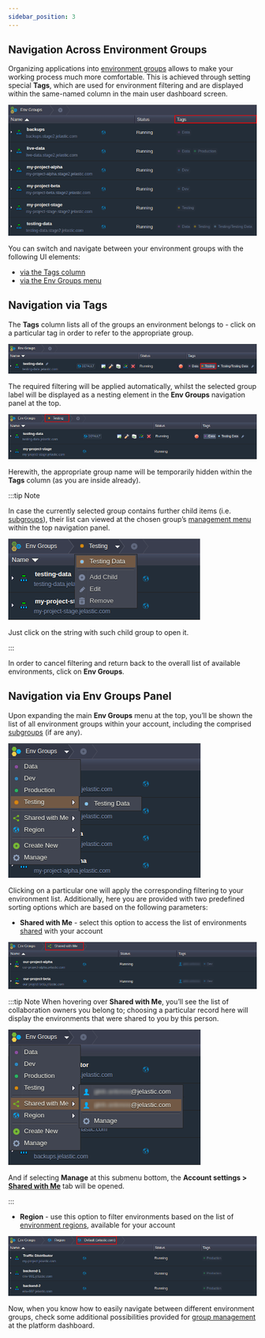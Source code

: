 ```yaml
---
sidebar_position: 3
---
```


## Navigation Across Environment Groups

Organizing applications into [environment groups](https://cloudmydc.com/) allows to make your working process much more comfortable. This is achieved through setting special **Tags**, which are used for environment filtering and are displayed within the same-named column in the main user dashboard screen.

<div style={{
    display:'flex',
    justifyContent: 'center',
    margin: '0 0 1rem 0'
}}>

![Locale Dropdown](./img/NavigationAcrossGroups/01.png)

</div>

You can switch and navigate between your environment groups with the following UI elements:

- [via the Tags column](https://cloudmydc.com/)
- [via the Env Groups menu](https://cloudmydc.com/)

## Navigation via Tags

The **Tags** column lists all of the groups an environment belongs to - click on a particular tag in order to refer to the appropriate group.

<div style={{
    display:'flex',
    justifyContent: 'center',
    margin: '0 0 1rem 0'
}}>

![Locale Dropdown](./img/NavigationAcrossGroups/02.png)

</div>

The required filtering will be applied automatically, whilst the selected group label will be displayed as a nesting element in the **Env Groups** navigation panel at the top.

<div style={{
    display:'flex',
    justifyContent: 'center',
    margin: '0 0 1rem 0'
}}>

![Locale Dropdown](./img/NavigationAcrossGroups/03.png)

</div>

Herewith, the appropriate group name will be temporarily hidden within the **Tags** column (as you are inside already).

:::tip Note

In case the currently selected group contains further child items (i.e. [subgroups](https://cloudmydc.com/)), their list can viewed at the chosen group’s [management menu](https://cloudmydc.com/) within the top navigation panel.

<div style={{
    display:'flex',
    justifyContent: 'center',
    margin: '0 0 1rem 0'
}}>

![Locale Dropdown](./img/NavigationAcrossGroups/04.png)

</div>

Just click on the string with such child group to open it.

:::

In order to cancel filtering and return back to the overall list of available environments, click on **Env Groups**.

## Navigation via Env Groups Panel

Upon expanding the main **Env Groups** menu at the top, you’ll be shown the list of all environment groups within your account, including the comprised [subgroups](https://cloudmydc.com/) (if are any).

<div style={{
    display:'flex',
    justifyContent: 'center',
    margin: '0 0 1rem 0'
}}>

![Locale Dropdown](./img/NavigationAcrossGroups/05.png)

</div>

Clicking on a particular one will apply the corresponding filtering to your environment list.
Additionally, here you are provided with two predefined sorting options which are based on the following parameters:

- **Shared with Me** - select this option to access the list of environments [shared](https://cloudmydc.com/) with your account

<div style={{
    display:'flex',
    justifyContent: 'center',
    margin: '0 0 1rem 0'
}}>

![Locale Dropdown](./img/NavigationAcrossGroups/06.png)

</div>

:::tip Note
When hovering over **Shared with Me**, you’ll see the list of collaboration owners you belong to; choosing a particular record here will display the environments that were shared to you by this person.

<div style={{
    display:'flex',
    justifyContent: 'center',
    margin: '0 0 1rem 0'
}}>

![Locale Dropdown](./img/NavigationAcrossGroups/07.png)

</div>

And if selecting **Manage** at this submenu bottom, the **Account settings > [Shared with Me](https://cloudmydc.com/)** tab will be opened.

:::

- **Region** - use this option to filter environments based on the list of [environment regions](https://cloudmydc.com/), available for your account

<div style={{
    display:'flex',
    justifyContent: 'center',
    margin: '0 0 1rem 0'
}}>

![Locale Dropdown](./img/NavigationAcrossGroups/08.png)

</div>

Now, when you know how to easily navigate between different environment groups, check some additional possibilities provided for [group management](https://cloudmydc.com/) at the platform dashboard.
